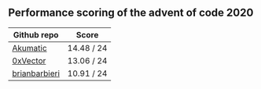 ## Performance scoring of the advent of code 2020
| Github repo | Score |
| ------------- | ------------- |
| [Akumatic](https://github.com/Akumatic/Advent-of-Code) | 14.48 / 24 |
| [0xVector](https://github.com/0xVector/AdventOfCode2020) | 13.06 / 24 |
| [brianbarbieri](https://github.com/brianbarbieri/adventofcode2020) | 10.91 / 24 |
